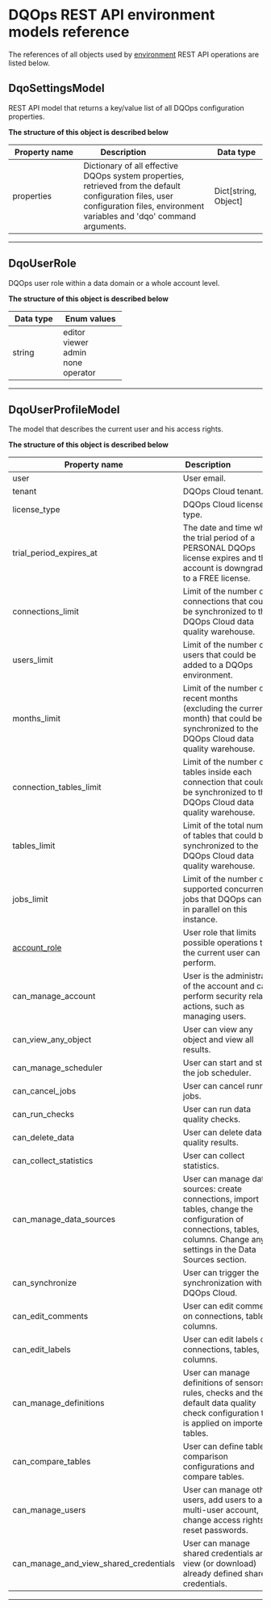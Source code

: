 # DQOps REST API environment models reference
The references of all objects used by [environment](../operations/environment.md) REST API operations are listed below.


## DqoSettingsModel
REST API model that returns a key/value list of all DQOps configuration properties.


**The structure of this object is described below**


|&nbsp;Property&nbsp;name&nbsp;|&nbsp;Description&nbsp;&nbsp;&nbsp;&nbsp;&nbsp;&nbsp;&nbsp;&nbsp;&nbsp;&nbsp;&nbsp;&nbsp;&nbsp;&nbsp;&nbsp;&nbsp;&nbsp;&nbsp;&nbsp;&nbsp;&nbsp;|&nbsp;Data&nbsp;type&nbsp;|
|---------------|---------------------------------|-----------|
|properties|Dictionary of all effective DQOps system properties, retrieved from the default configuration files, user configuration files, environment variables and &#x27;dqo&#x27; command arguments.|Dict[string, Object]|


___

## DqoUserRole
DQOps user role within a data domain or a whole account level.


**The structure of this object is described below**


|&nbsp;Data&nbsp;type&nbsp;|&nbsp;Enum&nbsp;values&nbsp;|
|-----------|-------------|
|string|editor<br/>viewer<br/>admin<br/>none<br/>operator<br/>|

___

## DqoUserProfileModel
The model that describes the current user and his access rights.


**The structure of this object is described below**


|&nbsp;Property&nbsp;name&nbsp;|&nbsp;Description&nbsp;&nbsp;&nbsp;&nbsp;&nbsp;&nbsp;&nbsp;&nbsp;&nbsp;&nbsp;&nbsp;&nbsp;&nbsp;&nbsp;&nbsp;&nbsp;&nbsp;&nbsp;&nbsp;&nbsp;&nbsp;|&nbsp;Data&nbsp;type&nbsp;|
|---------------|---------------------------------|-----------|
|user|User email.|string|
|tenant|DQOps Cloud tenant.|string|
|license_type|DQOps Cloud license type.|string|
|trial_period_expires_at|The date and time when the trial period of a PERSONAL DQOps license expires and the account is downgraded to a FREE license.|string|
|connections_limit|Limit of the number of connections that could be synchronized to the DQOps Cloud data quality warehouse.|integer|
|users_limit|Limit of the number of users that could be added to a DQOps environment.|integer|
|months_limit|Limit of the number of recent months (excluding the current month) that could be synchronized to the DQOps Cloud data quality warehouse.|integer|
|connection_tables_limit|Limit of the number of tables inside each connection that could be synchronized to the DQOps Cloud data quality warehouse.|integer|
|tables_limit|Limit of the total number of tables that could be synchronized to the DQOps Cloud data quality warehouse.|integer|
|jobs_limit|Limit of the number of supported concurrent jobs that DQOps can run in parallel on this instance.|integer|
|[account_role](#dqouserrole)|User role that limits possible operations that the current user can perform.|[DqoUserRole](#dqouserrole)|
|can_manage_account|User is the administrator of the account and can perform security related actions, such as managing users.|boolean|
|can_view_any_object|User can view any object and view all results.|boolean|
|can_manage_scheduler|User can start and stop the job scheduler.|boolean|
|can_cancel_jobs|User can cancel running jobs.|boolean|
|can_run_checks|User can run data quality checks.|boolean|
|can_delete_data|User can delete data quality results.|boolean|
|can_collect_statistics|User can collect statistics.|boolean|
|can_manage_data_sources|User can manage data sources: create connections, import tables, change the configuration of connections, tables, columns. Change any settings in the Data Sources section.|boolean|
|can_synchronize|User can trigger the synchronization with DQOps Cloud.|boolean|
|can_edit_comments|User can edit comments on connections, tables, columns.|boolean|
|can_edit_labels|User can edit labels on connections, tables, columns.|boolean|
|can_manage_definitions|User can manage definitions of sensors, rules, checks and the default data quality check configuration that is applied on imported tables.|boolean|
|can_compare_tables|User can define table comparison configurations and compare tables.|boolean|
|can_manage_users|User can manage other users, add users to a multi-user account, change access rights, reset passwords.|boolean|
|can_manage_and_view_shared_credentials|User can manage shared credentials and view (or download) already defined shared credentials.|boolean|


___


